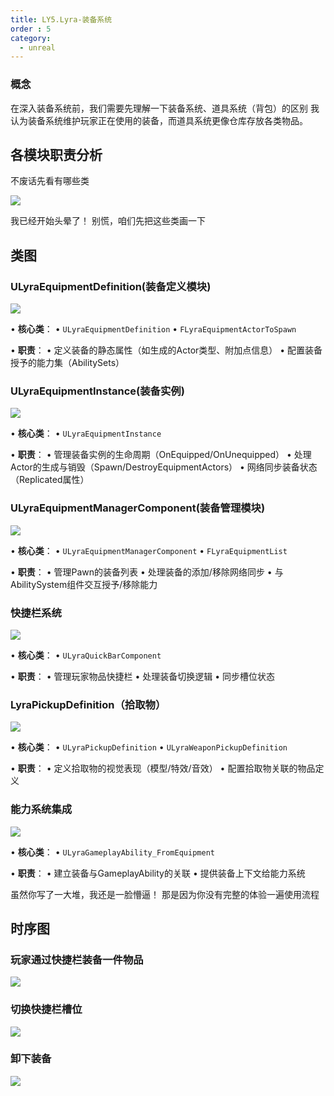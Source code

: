 ```yaml
---
title: LY5.Lyra-装备系统
order : 5
category:
  - unreal
---
```


### 概念

<chatmessage avatar="../../assets/emoji/bqb (3).png" :avatarWidth="40" alignLeft>
在深入装备系统前，我们需要先理解一下装备系统、道具系统（背包）的区别
</chatmessage>

<chatmessage avatar="../../assets/emoji/bqb (4).png" :avatarWidth="40">
我认为装备系统维护玩家正在使用的装备，而道具系统更像仓库存放各类物品。
</chatmessage>


## 各模块职责分析

<chatmessage avatar="../../assets/emoji/bqb (3).png" :avatarWidth="40" alignLeft>
不废话先看有哪些类
</chatmessage>

![](..%2Fassets%2Fequip_001.png)

<chatmessage avatar="../../assets/emoji/bqb (4).png" :avatarWidth="40">
我已经开始头晕了！
</chatmessage>

<chatmessage avatar="../../assets/emoji/bqb (3).png" :avatarWidth="40" alignLeft>
别慌，咱们先把这些类画一下
</chatmessage>

## 类图

### ULyraEquipmentDefinition(装备定义模块)

![](..%2Fassets%2FULyraEquipmentDefinition.svg)

• **核心类**：
• `ULyraEquipmentDefinition`
• `FLyraEquipmentActorToSpawn`

• **职责**：
• 定义装备的静态属性（如生成的Actor类型、附加点信息）
• 配置装备授予的能力集（AbilitySets）

### ULyraEquipmentInstance(装备实例)

![](..%2Fassets%2FLyraEquipmentInstance.svg)

• **核心类**：
• `ULyraEquipmentInstance`

• **职责**：
• 管理装备实例的生命周期（OnEquipped/OnUnequipped）
• 处理Actor的生成与销毁（Spawn/DestroyEquipmentActors）
• 网络同步装备状态（Replicated属性）


###  ULyraEquipmentManagerComponent(装备管理模块)

![](..%2Fassets%2FULyraEquipmentManagerComponent.svg)


• **核心类**：
• `ULyraEquipmentManagerComponent`
• `FLyraEquipmentList`

• **职责**：
• 管理Pawn的装备列表
• 处理装备的添加/移除网络同步
• 与AbilitySystem组件交互授予/移除能力

### 快捷栏系统

![](..%2Fassets%2FULyraQuickBarComponent.svg)

• **核心类**：
• `ULyraQuickBarComponent`

• **职责**：
• 管理玩家物品快捷栏
• 处理装备切换逻辑
• 同步槽位状态

### LyraPickupDefinition（拾取物）

![](..%2Fassets%2FLyraPickupDefinition.svg)

• **核心类**：
• `ULyraPickupDefinition`
• `ULyraWeaponPickupDefinition`

• **职责**：
• 定义拾取物的视觉表现（模型/特效/音效）
• 配置拾取物关联的物品定义

### 能力系统集成

![](..%2Fassets%2FULyraGameplayAbility_FromEquipment.svg)

• **核心类**：
• `ULyraGameplayAbility_FromEquipment`

• **职责**：
• 建立装备与GameplayAbility的关联
• 提供装备上下文给能力系统

<chatmessage avatar="../../assets/emoji/bqb (4).png" :avatarWidth="40">
虽然你写了一大堆，我还是一脸懵逼！
</chatmessage>

<chatmessage avatar="../../assets/emoji/bqb (3).png" :avatarWidth="40" alignLeft>
那是因为你没有完整的体验一遍使用流程
</chatmessage>

## 时序图


### 玩家通过快捷栏装备一件物品

![](..%2Fassets%2FPlayerEquip.svg)

### 切换快捷栏槽位

![](..%2Fassets%2FPlayerEquip01.svg)

### 卸下装备

![](..%2Fassets%2FPlayerEquip02.svg)
